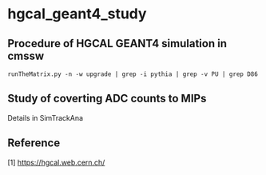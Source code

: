 # hgcal_geant4_study

## Procedure of HGCAL GEANT4 simulation in cmssw

```
runTheMatrix.py -n -w upgrade | grep -i pythia | grep -v PU | grep D86
```

## Study of coverting ADC counts to MIPs

Details in SimTrackAna

## Reference
[1] https://hgcal.web.cern.ch/

